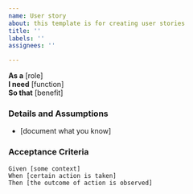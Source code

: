 ```yaml
---
name: User story
about: this template is for creating user stories
title: ''
labels: ''
assignees: ''

---
```


**As a** [role]   
 **I need** [function]   
 **So that** [benefit]   
 ### Details and Assumptions 
 * [document what you know] 
 ### Acceptance Criteria   
 ```gherkin 
 Given [some context] 
 When [certain action is taken] 
 Then [the outcome of action is observed] 
 ```
